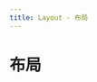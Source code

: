 ```yaml
---
title: Layout - 布局
---
```

# 布局

<ClientOnly>
<layout-demo-1></layout-demo-1>
<layout-demo-2></layout-demo-2>
<layout-demo-3></layout-demo-3>
</ClientOnly>